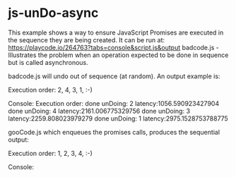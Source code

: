 # js-unDo-async
This example shows a way to ensure JavaScript Promises are executed in the sequence they are being created.
It can be run at: https://playcode.io/264763?tabs=console&script.js&output
badcode.js - Illustrates the problem when an operation expected to be done in sequence but is called asynchronous.

badcode.js will undo out of sequence (at random). An output example is:

Execution order: 2, 4, 3, 1, :-)

Console:
Execution order:
done unDoing: 2 latency:1056.590923427904
done unDoing: 4 latency:2161.006775329756
done unDoing: 3 latency:2259.808023979279
done unDoing: 1 latency:2975.1528753788775


gooCode.js which enqueues the promises calls, produces the sequential output:

Execution order: 1, 2, 3, 4, :-)

Console:

